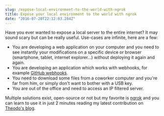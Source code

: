 ```yaml
---
slug: /expose-local-environment-to-the-world-with-ngrok
title: Expose your local environment to the world with ngrok
date: "2016-07-28T22:12:03.284Z"
---
```


Have you ever wanted to expose a local server to the entire internet?
It may sound scary but can be really useful. Use-cases are infinite, here are a few:
- You are developing a web application on your computer and you need to see instantly your modifications on a specific device or browser (smartphone, tablet, internet explorer...) without deploying it again and again.
- You are developing an application which works with webhooks, for example [GitHub webhooks](https://developer.github.com/v3/repos/hooks/).
- You need to download some files from a coworker computer and you're far from him, or simply don't want to bother with a USB key.
- You are out of the office and need to access an IP filtered server.

Multiple solutions exist, open-source or not but my favorite is [ngrok](https://ngrok.com/) and you can learn to use it in just 2 minutes reading my latest contribution on [Theodo's blog](https://blog.theodo.fr/2016/06/expose-your-local-environment-to-the-world-with-ngrok/).
